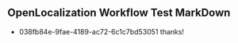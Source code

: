 ## OpenLocalization Workflow Test MarkDown

* 038fb84e-9fae-4189-ac72-6c1c7bd53051 
thanks!



<!--HONumber=Jan16_HO2-->
